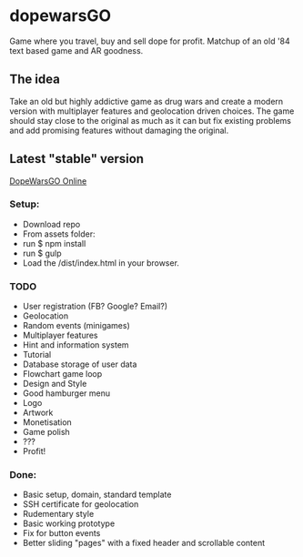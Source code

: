 # dopewarsGO
Game where you travel, buy and sell dope for profit. Matchup of an old '84 text based game and AR goodness.

## The idea
Take an old but highly addictive game as drug wars and create a modern version with multiplayer features and geolocation driven choices.
The game should stay close to the original as much as it can but fix existing problems and add promising features without damaging the original.

## Latest "stable" version
[DopeWarsGO Online](https://www.dopewars-go.nl "Dopewars GO Homepage")

### Setup:
* Download repo
* From assets folder:
* run $ npm install
* run $ gulp
* Load the /dist/index.html in your browser.

### TODO
* User registration (FB? Google? Email?)
* Geolocation
* Random events (minigames)
* Multiplayer features
* Hint and information system
* Tutorial
* Database storage of user data
* Flowchart game loop
* Design and Style
* Good hamburger menu
* Logo
* Artwork
* Monetisation
* Game polish
* ???
* Profit!

### Done:
* Basic setup, domain, standard template
* SSH certificate for geolocation
* Rudementary style
* Basic working prototype
* Fix for button events
* Better sliding "pages" with a fixed header and scrollable content

